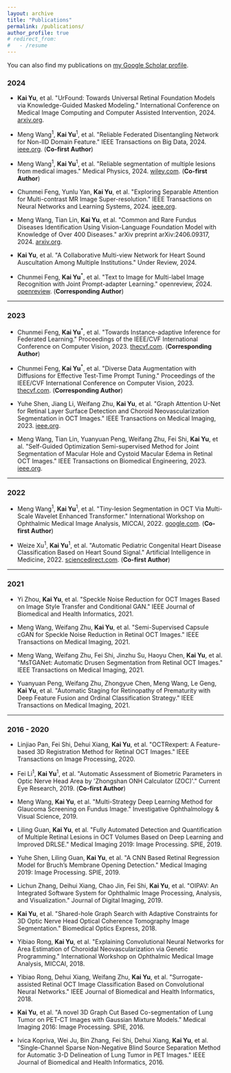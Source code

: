 ```yaml
---
layout: archive
title: "Publications"
permalink: /publications/
author_profile: true
# redirect_from:
#   - /resume
---
```


You can also find my publications on [my Google Scholar profile](https://scholar.google.com.hk/citations?hl=zh-CN&user=gVyOSpEAAAAJ&view_op=list_works&sortby=pubdate).

<!-- {% include base_path %}

  <ul>{% for post in site.publications reversed %}
    {% include archive-single-cv.html %}
  {% endfor %}</ul>
   -->
<!-- Talks
======
  <ul>{% for post in site.talks reversed %}
    {% include archive-single-talk-cv.html  %}
  {% endfor %}</ul>
  
Teaching
======
  <ul>{% for post in site.teaching reversed %}
    {% include archive-single-cv.html %}
  {% endfor %}</ul>
  
Service and leadership
======
* Currently signed in to 43 different slack teams -->


### 2024

* **Kai Yu**, et al. "UrFound: Towards Universal Retinal Foundation Models via Knowledge-Guided Masked Modeling." International Conference on Medical Image Computing and Computer Assisted Intervention, 2024. [arxiv.org](https://arxiv.org/abs/2408.05618v1).

* Meng Wang<sup>1</sup>, **Kai Yu**<sup>1</sup>, et al. "Reliable Federated Disentangling Network for Non-IID Domain Feature." IEEE Transactions on Big Data, 2024. [ieee.org](https://ieeexplore.ieee.org/document/10587114).  (**Co-first Author**)

* Meng Wang<sup>1</sup>, **Kai Yu**<sup>1</sup>, et al. "Reliable segmentation of multiple lesions from medical images." Medical Physics, 2024. [wiley.com](https://aapm.onlinelibrary.wiley.com/doi/abs/10.1002/mp.17244?casa_token=60EgSJbI1h4AAAAA%3A4DpYaABDftk4QuaZbiHqdPnutv1WA5a6hnDEmYxjgFWaGnlwWSUudwFSDTWjQCn-NFZzbGPS9GruVE8). (**Co-first Author**)

* Chunmei Feng, Yunlu Yan, **Kai Yu**, et al. "Exploring Separable Attention for Multi-contrast MR Image Super-resolution." IEEE Transactions on Neural Networks and Learning Systems, 2024. [ieee.org](https://ieeexplore.ieee.org/document/10443261).

* Meng Wang, Tian Lin, **Kai Yu**, et al. "Common and Rare Fundus Diseases Identification Using Vision-Language Foundation Model with Knowledge of Over 400 Diseases." arXiv preprint arXiv:2406.09317, 2024. [arxiv.org](https://arxiv.org/pdf/2406.09317).

* **Kai Yu**, et al. "A Collaborative Multi-view Network for Heart Sound Auscultation Among Multiple Institutions." Under Review, 2024.

* Chunmei Feng, **Kai Yu**<sup>*</sup>, et al. "Text to Image for Multi-label Image Recognition with Joint Prompt-adapter Learning." openreview, 2024. [openreview](https://openreview.net/forum?id=5abK7RDbuW). (**Corresponding Author**)

---

### 2023

* Chunmei Feng, **Kai Yu**<sup>*</sup>, et al. "Towards Instance-adaptive Inference for Federated Learning." Proceedings of the IEEE/CVF International Conference on Computer Vision, 2023. [thecvf.com](https://openaccess.thecvf.com/content/ICCV2023/papers/Feng_Towards_Instance-adaptive_Inference_for_Federated_Learning_ICCV_2023_paper.pdf). (**Corresponding Author**)

* Chunmei Feng, **Kai Yu**<sup>*</sup>, et al. "Diverse Data Augmentation with Diffusions for Effective Test-Time Prompt Tuning." Proceedings of the IEEE/CVF International Conference on Computer Vision, 2023. [thecvf.com](https://openaccess.thecvf.com/content/ICCV2023/papers/Feng_Diverse_Data_Augmentation_with_Diffusions_for_Effective_Test-time_Prompt_Tuning_ICCV_2023_paper.pdf). (**Corresponding Author**)

* Yuhe Shen, Jiang Li, Weifang Zhu, **Kai Yu**, et al. "Graph Attention U-Net for Retinal Layer Surface Detection and Choroid Neovascularization Segmentation in OCT Images." IEEE Transactions on Medical Imaging, 2023. [ieee.org](https://ieeexplore.ieee.org/document/10032187).

* Meng Wang, Tian Lin, Yuanyuan Peng, Weifang Zhu, Fei Shi, **Kai Yu**, et al. "Self-Guided Optimization Semi-supervised Method for Joint Segmentation of Macular Hole and Cystoid Macular Edema in Retinal OCT Images." IEEE Transactions on Biomedical Engineering, 2023. [ieee.org](https://ieeexplore.ieee.org/document/10005596).

---

### 2022

* Meng Wang<sup>1</sup>, **Kai Yu**<sup>1</sup>, et al. "Tiny-lesion Segmentation in OCT Via Multi-Scale Wavelet Enhanced Transformer." International Workshop on Ophthalmic Medical Image Analysis, MICCAI, 2022. [google.com](https://drive.google.com/file/d/1jCV_5BEi-e4s94fuSiVXfLTriREZHsS-/view?pli=1). (**Co-first Author**)

* Weize Xu<sup>1</sup>, **Kai Yu**<sup>1</sup>, et al. "Automatic Pediatric Congenital Heart Disease Classification Based on Heart Sound Signal." Artificial Intelligence in Medicine, 2022. [sciencedirect.com](https://www.sciencedirect.com/science/article/pii/S0933365722000227?casa_token=57gFG8V84fgAAAAA:QCnYd_B_YdparC3TVORMozf0bcofEFFSin8za1eEbZNdyqY2_c4Y342mhFU7Zcl4Va2HsfIfqw). (**Co-first Author**)

---

### 2021

* Yi Zhou, **Kai Yu**, et al. "Speckle Noise Reduction for OCT Images Based on Image Style Transfer and Conditional GAN." IEEE Journal of Biomedical and Health Informatics, 2021.

* Meng Wang, Weifang Zhu, **Kai Yu**, et al. "Semi-Supervised Capsule cGAN for Speckle Noise Reduction in Retinal OCT Images." IEEE Transactions on Medical Imaging, 2021.

* Meng Wang, Weifang Zhu, Fei Shi, Jinzhu Su, Haoyu Chen, **Kai Yu**, et al. "MsTGANet: Automatic Drusen Segmentation from Retinal OCT Images." IEEE Transactions on Medical Imaging, 2021.

* Yuanyuan Peng, Weifang Zhu, Zhongyue Chen, Meng Wang, Le Geng, **Kai Yu**, et al. "Automatic Staging for Retinopathy of Prematurity with Deep Feature Fusion and Ordinal Classification Strategy." IEEE Transactions on Medical Imaging, 2021.

---

### 2016 - 2020

* Linjiao Pan, Fei Shi, Dehui Xiang, **Kai Yu**, et al. "OCTRexpert: A Feature-based 3D Registration Method for Retinal OCT Images." IEEE Transactions on Image Processing, 2020.

* Fei Li<sup>1</sup>, **Kai Yu**<sup>1</sup>, et al. "Automatic Assessment of Biometric Parameters in Optic Nerve Head Area by 'Zhongshan ONH Calculator (ZOC)'." Current Eye Research, 2019. (**Co-first Author**)

* Meng Wang, **Kai Yu**, et al. "Multi-Strategy Deep Learning Method for Glaucoma Screening on Fundus Image." Investigative Ophthalmology & Visual Science, 2019.

* Liling Guan, **Kai Yu**, et al. "Fully Automated Detection and Quantification of Multiple Retinal Lesions in OCT Volumes Based on Deep Learning and Improved DRLSE." Medical Imaging 2019: Image Processing. SPIE, 2019.

* Yuhe Shen, Liling Guan, **Kai Yu**, et al. "A CNN Based Retinal Regression Model for Bruch’s Membrane Opening Detection." Medical Imaging 2019: Image Processing. SPIE, 2019.

* Lichun Zhang, Deihui Xiang, Chao Jin, Fei Shi, **Kai Yu**, et al. "OIPAV: An Integrated Software System for Ophthalmic Image Processing, Analysis, and Visualization." Journal of Digital Imaging, 2019.

* **Kai Yu**, et al. "Shared-hole Graph Search with Adaptive Constraints for 3D Optic Nerve Head Optical Coherence Tomography Image Segmentation." Biomedical Optics Express, 2018.

* Yibiao Rong, **Kai Yu**, et al. "Explaining Convolutional Neural Networks for Area Estimation of Choroidal Neovascularization via Genetic Programming." International Workshop on Ophthalmic Medical Image Analysis, MICCAI, 2018.

* Yibiao Rong, Dehui Xiang, Weifang Zhu, **Kai Yu**, et al. "Surrogate-assisted Retinal OCT Image Classification Based on Convolutional Neural Networks." IEEE Journal of Biomedical and Health Informatics, 2018.

* **Kai Yu**, et al. "A novel 3D Graph Cut Based Co-segmentation of Lung Tumor on PET-CT Images with Gaussian Mixture Models." Medical Imaging 2016: Image Processing. SPIE, 2016.

* Ivica Kopriva, Wei Ju, Bin Zhang, Fei Shi, Dehui Xiang, **Kai Yu**, et al. "Single-Channel Sparse Non-Negative Blind Source Separation Method for Automatic 3-D Delineation of Lung Tumor in PET Images." IEEE Journal of Biomedical and Health Informatics, 2016.